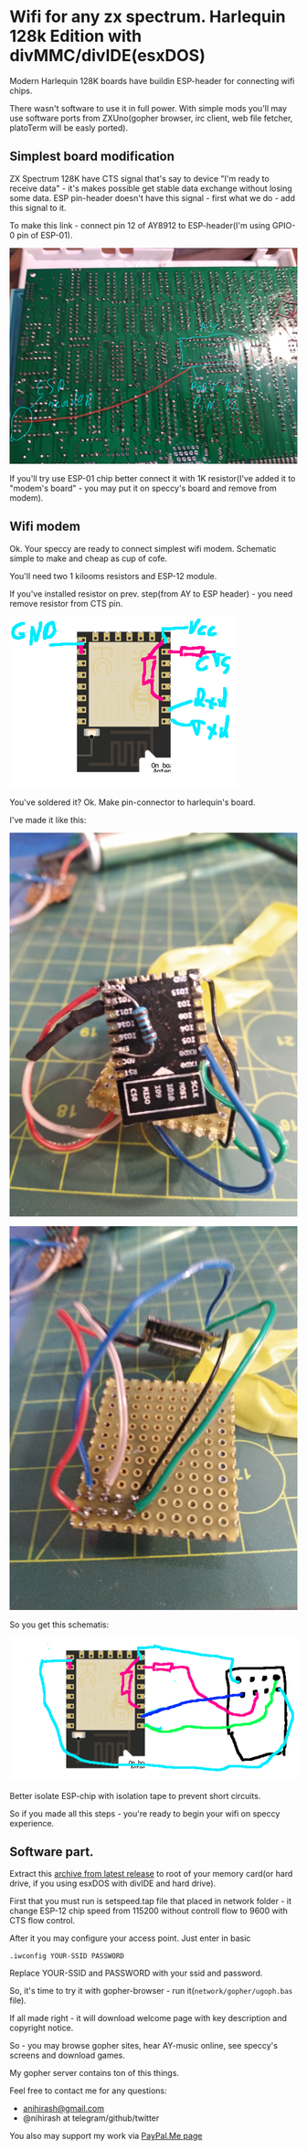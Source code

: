 # Wifi for any zx spectrum. Harlequin 128k Edition with divMMC/divIDE(esxDOS)

Modern Harlequin 128K boards have buildin ESP-header for connecting wifi chips.

There wasn't software to use it in full power. With simple mods you'll may use software ports from ZXUno(gopher browser, irc client, web file fetcher, platoTerm will be easly ported). 

## Simplest board modification

ZX Spectrum 128K have CTS signal that's say to device "I'm ready to receive data" - it's makes possible get stable data exchange without losing some data. ESP pin-header doesn't have this signal - first what we do - add this signal to it.

To make this link - connect pin 12 of AY8912 to ESP-header(I'm using GPIO-0 pin of ESP-01).

![Board mod](board.jpg)

If you'll try use ESP-01 chip better connect it with 1K resistor(I've added it to "modem's board" - you may put it on speccy's board and remove from modem). 

## Wifi modem

Ok. Your speccy are ready to connect simplest wifi modem. Schematic simple to make and cheap as cup of cofe.

You'll need two 1 kilooms resistors and ESP-12 module.

If you've installed resistor on prev. step(from AY to ESP header) - you need remove resistor from CTS pin. 

![Schematics](schematics.png)

You've soldered it? Ok. Make pin-connector to harlequin's board.

I've made it like this:

![esp12](esp12.jpg)

![connection](connection.jpg)

So you get this schematis:

![connected to pinboard](pinboard.png)

Better isolate ESP-chip with isolation tape to prevent short circuits.

So if you made all this steps - you're ready to begin your wifi on speccy experience.

## Software part.

Extract this [archive from latest release](https://github.com/nihirash/zx-net-tools/releases/) to root of your memory card(or hard drive, if you using esxDOS with divIDE and hard drive).

First that you must run is setspeed.tap file that placed in network folder - it change ESP-12 chip speed from 115200 without controll flow to 9600 with CTS flow control. 

After it you may configure your access point. Just enter in basic

```
.iwconfig YOUR-SSID PASSWORD
```

Replace YOUR-SSID and PASSWORD with your ssid and password. 

So, it's time to try it with gopher-browser - run it(`network/gopher/ugoph.bas` file).

If all made right - it will download welcome page with key description and copyright notice. 

So - you may browse gopher sites, hear AY-music online, see speccy's screens and download games.

My gopher server contains ton of this things.

Feel free to contact me for any questions: 

 * anihirash@gmail.com
 * @nihirash at telegram/github/twitter

You also may support my work via [PayPal.Me page](https://paypal.me/pinport)